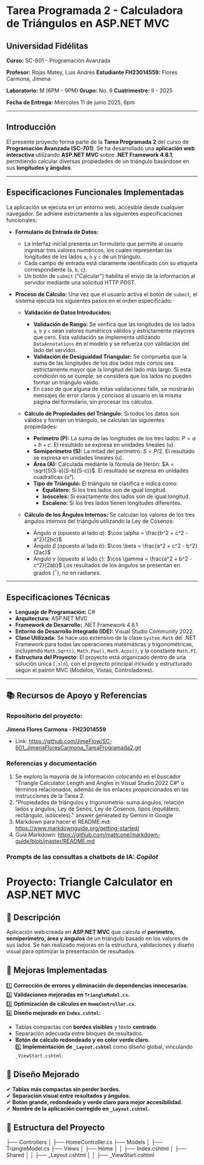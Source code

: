 # **Tarea Programada 2 - Calculadora de Triángulos en ASP.NET MVC**

## **Universidad Fidélitas**  
**Curso:** SC-601 - Programación Avanzada 

**Profesor:** Rojas Matey, Luis Andrés 
**Estudiante FH23014559:** Flores Carmona, Jimena 

**Laboratorio:** M (6PM - 9PM) 
**Grupo:** No. 9 
**Cuatrimestre:** II - 2025  

**Fecha de Entrega:** Miércoles 11 de junio 2025, 6pm

---

## Introducción

El presente proyecto forma parte de la **Tarea Programada 2** del curso de **Programación Avanzada (SC-701)**. Se ha desarrollado una **aplicación web interactiva** utilizando **ASP.NET MVC** sobre **.NET Framework 4.8.1**, permitiendo calcular diversas propiedades de un triángulo basándose en sus **longitudes y ángulos**.  

---

## Especificaciones Funcionales Implementadas

La aplicación se ejecuta en un entorno web, accesible desde cualquier navegador. Se adhiere estrictamente a las siguientes especificaciones funcionales:

* **Formulario de Entrada de Datos:**
    * La interfaz inicial presenta un formulario que permite al usuario ingresar tres valores numéricos, los cuales representan las longitudes de los lados `a`, `b` y `c` de un triángulo.
    * Cada campo de entrada está claramente identificado con su etiqueta correspondiente (`a`, `b`, `c`).
    * Un botón de `submit` ("Calcular") habilita el envío de la información al servidor mediante una solicitud HTTP POST.

* **Proceso de Cálculo:** Una vez que el usuario activa el botón de `submit`, el sistema ejecuta los siguientes pasos en el orden especificado:

    *  **Validación de Datos Introducidos:**
        * **Validación de Rango:** Se verifica que las longitudes de los lados `a`, `b` y `c` sean valores numéricos válidos y estrictamente mayores que cero. Esta validación se implementa utilizando `DataAnnotations` en el modelo y se refuerza con validación del lado del servidor.
        * **Validación de Desigualdad Triangular:** Se comprueba que la suma de las longitudes de los dos lados más cortos sea estrictamente mayor que la longitud del lado más largo. Si esta condición no se cumple, se considera que los lados no pueden formar un triángulo válido.
        * En caso de que alguna de estas validaciones falle, se mostrarán mensajes de error claros y concisos al usuario en la misma página del formulario, sin procesar los cálculos.

    *  **Cálculo de Propiedades del Triángulo:** Si todos los datos son válidos y forman un triángulo, se calculan las siguientes propiedades:
        * **Perímetro (P):** La suma de las longitudes de los tres lados: $P = a + b + c$. El resultado se expresa en unidades lineales (u).
        * **Semiperímetro (S):** La mitad del perímetro: $S = P / 2$. El resultado se expresa en unidades lineales (u).
        * **Área (A):** Calculada mediante la fórmula de Herón: $A = \sqrt{S(S-a)(S-b)(S-c)}$. El resultado se expresa en unidades cuadráticas (u²).
        * **Tipo de Triángulo:** El triángulo se clasifica e indica como:
            * **Equilátero:** Si los tres lados son de igual longitud.
            * **Isósceles:** Si exactamente dos lados son de igual longitud.
            * **Escaleno:** Si los tres lados tienen longitudes diferentes.

    *  **Cálculo de los Ángulos Internos:** Se calculan los valores de los tres ángulos internos del triángulo utilizando la Ley de Cosenos:
        * Ángulo $\alpha$ (opuesto al lado $a$): $\cos \alpha = \frac{b^2 + c^2 - a^2}{2bc}$
        * Ángulo $\beta$ (opuesto al lado $b$): $\cos \beta = \frac{a^2 + c^2 - b^2}{2ac}$
        * Ángulo $\gamma$ (opuesto al lado $c$): $\cos \gamma = \frac{a^2 + b^2 - c^2}{2ab}$
        Los resultados de los ángulos se presentan en grados ($^\circ$), no en radianes.

---

## Especificaciones Técnicas

* **Lenguaje de Programación:** C#
* **Arquitectura:** ASP.NET MVC
* **Framework de Desarrollo:** .NET Framework 4.8.1
* **Entorno de Desarrollo Integrado (IDE):** Visual Studio Community 2022.
* **Clase Utilizada:** Se hace uso extensivo de la clase `System.Math` del .NET Framework para todas las operaciones matemáticas y trigonométricas, incluyendo `Math.Sqrt()`, `Math.Pow()`, `Math.Acos()`, y la constante `Math.PI`.
* **Estructura del Proyecto:** El proyecto está organizado dentro de una solución única (`.sln`), con el proyecto principal incluido y estructurado según el patrón MVC (Modelos, Vistas, Controladores).

---

## 📚 **Recursos de Apoyo y Referencias**
### Repositorio del proyecto: 
**Jimena Flores Carmona - FH23014559** 
* Link: https://github.com/JimeFlow/SC-601_JimenaFloresCarmona_TareaProgramada2.git
 
### Referencias y documentación
  1. Se exploro la mayoría de la información colocando en el buscador "Triangle Calculator Length and Angles in Visual Studio 2022 C#" o términos relacionados, además de los enlaces proporcionados en las instrucciones de la Tarea 2.
  2. "Propiedades de triángulos y trigonometría: suma ángulos, relación lados y ángulos, Ley de Senos, Ley de Cosenos, tipos (equilátero, rectángulo, isósceles)." answer generated by Gemini in Google
  3. Markdown para hacer el README.md: https://www.markdownguide.org/getting-started/
  4. Guía Markdown: https://github.com/mattcone/markdown-guide/blob/master/README.md
  
### Prompts de las consultas a chatbots de IA: _Copilot_
# Proyecto: Triangle Calculator en ASP.NET MVC

## 📌 Descripción
Aplicación web creada en **ASP.NET MVC** que calcula el **perímetro, semiperímetro, área y ángulos** de un triángulo basado en los valores de sus lados. Se han realizado mejoras en la estructura, validaciones y diseño visual para optimizar la presentación de resultados.

## 🚀 Mejoras Implementadas
1️⃣ **Corrección de errores y eliminación de dependencias innecesarias.**  
2️⃣ **Validaciones mejoradas en `TriangleModel.cs`.**  
3️⃣ **Optimización de cálculos en `HomeController.cs`.**  
4️⃣ **Diseño mejorado en `Index.cshtml`:**  
   - Tablas compactas con **bordes visibles** y texto **centrado**.  
   - Separación adecuada entre bloques de resultados.  
   - **Botón de cálculo redondeado y en color verde claro.**  
5️⃣ **Implementación de `_Layout.cshtml`** como diseño global, vinculando `_ViewStart.cshtml`.  

## 🎨 Diseño Mejorado
✔ **Tablas más compactas sin perder bordes.**  
✔ **Separación visual entre resultados y ángulos.**  
✔ **Botón grande, redondeado y verde claro para mejor accesibilidad.**  
✔ **Nombre de la aplicación corregido en `_Layout.cshtml`.**  

## 📂 Estructura del Proyecto
├── Controllers
│   ├── HomeController.cs
├── Models
│   ├── TriangleModel.cs
├── Views
│   ├── Home
│   │   ├── Index.cshtml
│   ├── Shared
│   │   ├── _Layout.cshtml
│   │   ├── _ViewStart.cshtml
